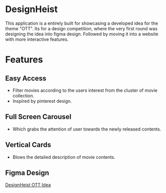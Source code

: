 # DesignHeist

This application is a entirely built for showcasing a developed idea for the theme "OTT". Its for a design competition,
where the very first round was designing the idea into figma design. Followed by moving it into a website with more interactive features.

# Features
## Easy Access

- Filter movies according to the users interest from the cluster of movie collection.
- Inspired by pinterest design.
## Full Screen Carousel

- Which grabs the attention of user towards the newly released contents.
## Vertical Cards 

- Blows the detailed description of movie contents.

## Figma Design 
[DesignHeist OTT Idea](https://www.figma.com/file/iRMjdLbQkNZiZLTi8HM2l9/Design-heist)
